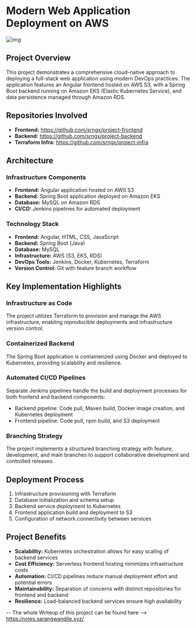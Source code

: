 # Modern Web Application Deployment on AWS

![img](https://notes.sarangwandile.xyz/Images/%7B883A14DE-BEE5-4FD3-8A74-300D5DBC3900%7D.png)
## Project Overview

This project demonstrates a comprehensive cloud-native approach to deploying a full-stack web application using modern DevOps practices. The application features an Angular frontend hosted on AWS S3, with a Spring Boot backend running on Amazon EKS (Elastic Kubernetes Service), and data persistence managed through Amazon RDS.

## Repositories Involved

- **Frontend:** https://github.com/srngx/project-frontend
- **Backend:** https://github.com/srngx/project-backend
- **Terraform Infra:** https://github.com/srngx/project-infra

## Architecture

### Infrastructure Components

- **Frontend:** Angular application hosted on AWS S3
- **Backend:** Spring Boot application deployed on Amazon EKS
- **Database:** MySQL on Amazon RDS
- **CI/CD:** Jenkins pipelines for automated deployment

### Technology Stack

- **Frontend:** Angular, HTML, CSS, JavaScript
- **Backend:** Spring Boot (Java)
- **Database:** MySQL
- **Infrastructure:** AWS (S3, EKS, RDS)
- **DevOps Tools:** Jenkins, Docker, Kubernetes, Terraform
- **Version Control:** Git with feature branch workflow

## Key Implementation Highlights

### Infrastructure as Code

The project utilizes Terraform to provision and manage the AWS infrastructure, enabling reproducible deployments and infrastructure version control.

### Containerized Backend

The Spring Boot application is containerized using Docker and deployed to Kubernetes, providing scalability and resilience.

### Automated CI/CD Pipelines

Separate Jenkins pipelines handle the build and deployment processes for both frontend and backend components:

- Backend pipeline: Code pull, Maven build, Docker image creation, and Kubernetes deployment
- Frontend pipeline: Code pull, npm build, and S3 deployment

### Branching Strategy

The project implements a structured branching strategy with feature, development, and main branches to support collaborative development and controlled releases.

## Deployment Process

1. Infrastructure provisioning with Terraform
2. Database initialization and schema setup
3. Backend service deployment to Kubernetes
4. Frontend application build and deployment to S3
5. Configuration of network connectivity between services

## Project Benefits

- **Scalability:** Kubernetes orchestration allows for easy scaling of backend services
- **Cost Efficiency:** Serverless frontend hosting minimizes infrastructure costs
- **Automation:** CI/CD pipelines reduce manual deployment effort and potential errors
- **Maintainability:** Separation of concerns with distinct repositories for frontend and backend
- **Resilience:** Load-balanced backend services ensure high availability

-- The whole Writeup of this project can be found here --> [https:/notes.sarangwandile.xyz/](https://notes.sarangwandile.xyz/Projects/Modern-Web-Application-Deployment-on-AWS)
